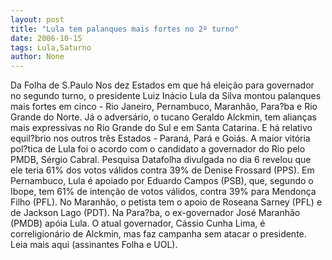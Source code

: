 ```yaml
---
layout: post
title: "Lula tem palanques mais fortes no 2º turno"
date: 2006-10-15
tags: Lula,Saturno
author: None
---
```

Da Folha de S.Paulo
Nos dez Estados em que há eleição para governador no segundo turno, o presidente Luiz Inácio Lula da Silva montou palanques mais fortes em cinco - Rio Janeiro, Pernambuco, Maranhão, Para?ba e Rio Grande do Norte. 
Já o adversário, o tucano Geraldo Alckmin, tem alianças mais expressivas no Rio Grande do Sul e em Santa Catarina. E há relativo equil?brio nos outros três Estados - Paraná, Pará e Goiás.
A maior vitória pol?tica de Lula foi o acordo com o candidato a governador do Rio pelo PMDB, Sérgio Cabral. Pesquisa Datafolha divulgada no dia 6 revelou que ele teria 61% dos votos válidos contra 39% de Denise Frossard (PPS).
Em Pernambuco, Lula é apoiado por Eduardo Campos (PSB), que, segundo o Ibope, tem 61% de intenção de votos válidos, contra 39% para Mendonça Filho (PFL). 
No Maranhão, o petista tem o apoio de Roseana Sarney (PFL) e de Jackson Lago (PDT). 
Na Para?ba, o ex-governador José Maranhão (PMDB) apóia Lula. O atual governador, Cássio Cunha Lima, é correligionário de Alckmin, mas faz campanha sem atacar o presidente.
Leia mais aqui (assinantes Folha e UOL). 